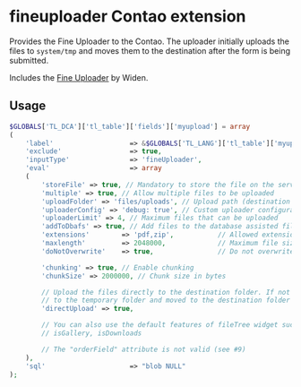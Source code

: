 fineuploader Contao extension
=============================

Provides the Fine Uploader to the Contao. The uploader initially uploads the files to ```system/tmp``` and moves them to the destination after the form is being submitted.

Includes the [Fine Uploader](http://fineuploader.com/) by Widen.

Usage
-------------------
```php
$GLOBALS['TL_DCA']['tl_table']['fields']['myupload'] = array
(
    'label'                   => &$GLOBALS['TL_LANG']['tl_table']['myupload'],
    'exclude'                 => true,
    'inputType'               => 'fineUploader',
    'eval'                    => array
    (
        'storeFile' => true, // Mandatory to store the file on the server
        'multiple' => true, // Allow multiple files to be uploaded
        'uploadFolder' => 'files/uploads', // Upload path (destination folder)
        'uploaderConfig' => 'debug: true', // Custom uploader configuration (JSON)
        'uploaderLimit' => 4, // Maximum files that can be uploaded
        'addToDbafs' => true, // Add files to the database assisted file system
        'extensions'        => 'pdf,zip',           // Allowed extension types
        'maxlength'         => 2048000,             // Maximum file size (is ignored if you use chunking!)
        'doNotOverwrite'    => true,                // Do not overwrite files in destination folder

        'chunking' => true, // Enable chunking
        'chunkSize' => 2000000, // Chunk size in bytes

        // Upload the files directly to the destination folder. If not set, then the files are first uploaded
        // to the temporary folder and moved to the destination folder only when the form is submitted
        'directUpload' => true,

        // You can also use the default features of fileTree widget such as:
        // isGallery, isDownloads

        // The "orderField" attribute is not valid (see #9)
    ),
    'sql'                     => "blob NULL"
);
```